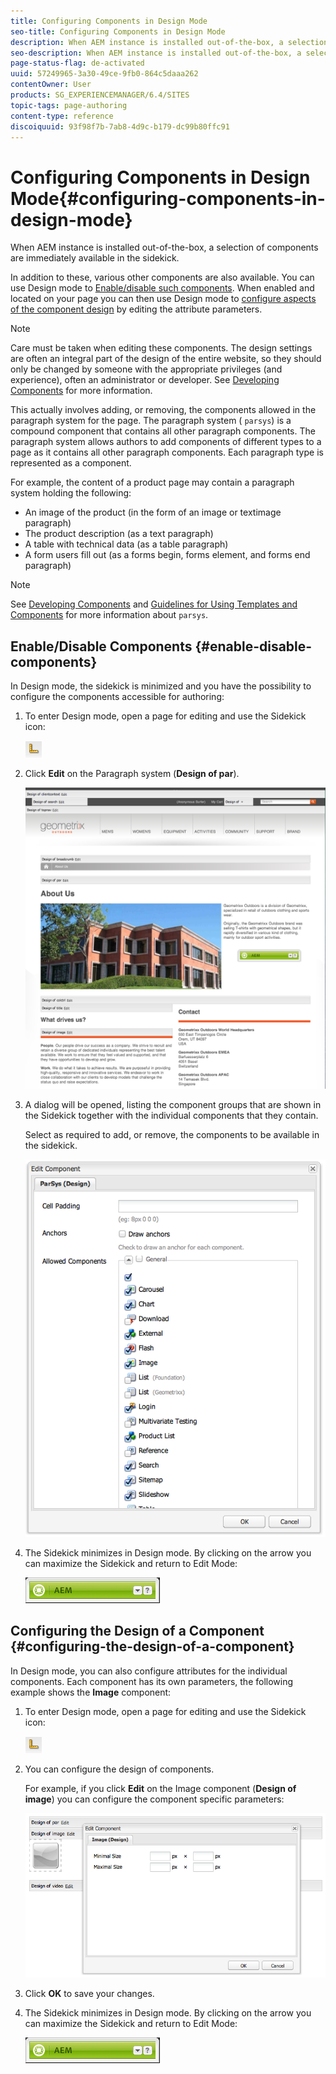 ```yaml
---
title: Configuring Components in Design Mode
seo-title: Configuring Components in Design Mode
description: When AEM instance is installed out-of-the-box, a selection of components are immediately available in the sidekick. In addition to these, various other components are also available. You can use Design mode to Enable/disable such components. 
seo-description: When AEM instance is installed out-of-the-box, a selection of components are immediately available in the sidekick. In addition to these, various other components are also available. You can use Design mode to Enable/disable such components. 
page-status-flag: de-activated
uuid: 57249965-3a30-49ce-9fb0-864c5daaa262
contentOwner: User
products: SG_EXPERIENCEMANAGER/6.4/SITES
topic-tags: page-authoring
content-type: reference
discoiquuid: 93f98f7b-7ab8-4d9c-b179-dc99b80ffc91
---
```


# Configuring Components in Design Mode{#configuring-components-in-design-mode}

When AEM instance is installed out-of-the-box, a selection of components are immediately available in the sidekick.

In addition to these, various other components are also available. You can use Design mode to [Enable/disable such components](#enabledisablecomponentsusingdesignmode). When enabled and located on your page you can then use Design mode to [configure aspects of the component design](#configuringcomponentsusingdesignmode) by editing the attribute parameters.

>[!NOTE]
>
>Care must be taken when editing these components. The design settings are often an integral part of the design of the entire website, so they should only be changed by someone with the appropriate privileges (and experience), often an administrator or developer. See [Developing Components](/help/sites-developing/components.md) for more information.

This actually involves adding, or removing, the components allowed in the paragraph system for the page. The paragraph system ( `parsys`) is a compound component that contains all other paragraph components. The paragraph system allows authors to add components of different types to a page as it contains all other paragraph components. Each paragraph type is represented as a component.

For example, the content of a product page may contain a paragraph system holding the following:

* An image of the product (in the form of an image or textimage paragraph)
* The product description (as a text paragraph)
* A table with technical data (as a table paragraph)
* A form users fill out (as a forms begin, forms element, and forms end paragraph)

>[!NOTE]
>
>See [Developing Components](/help/sites-developing/components.md#paragraphsystem) and [Guidelines for Using Templates and Components](/help/sites-developing/dev-guidelines-bestpractices.md#guidelines-for-using-templates-and-components) for more information about `parsys`.

## Enable/Disable Components {#enable-disable-components}

In Design mode, the sidekick is minimized and you have the possibility to configure the components accessible for authoring:

1. To enter Design mode, open a page for editing and use the Sidekick icon:

   ![](do-not-localize/chlimage_1.png)

1. Click **Edit** on the Paragraph system (**Design of par**).

   ![](assets/screen_shot_2012-02-08at102726am.png)

1. A dialog will be opened, listing the component groups that are shown in the Sidekick together with the individual components that they contain.

   Select as required to add, or remove, the components to be available in the sidekick.

   ![](assets/screen_shot_2012-02-08at103407am.png)

1. The Sidekick minimizes in Design mode. By clicking on the arrow you can maximize the Sidekick and return to Edit Mode:

   ![](do-not-localize/sidekick-collapsed.png)

## Configuring the Design of a Component {#configuring-the-design-of-a-component}

In Design mode, you can also configure attributes for the individual components. Each component has its own parameters, the following example shows the **Image** component:

1. To enter Design mode, open a page for editing and use the Sidekick icon:

   ![](do-not-localize/chlimage_1-1.png)

1. You can configure the design of components.

   For example, if you click **Edit** on the Image component (**Design of image**) you can configure the component specific parameters:

   ![](assets/chlimage_1-12.png)

1. Click **OK** to save your changes.  

1. The Sidekick minimizes in Design mode. By clicking on the arrow you can maximize the Sidekick and return to Edit Mode:

   ![](do-not-localize/sidekick-collapsed-1.png)


